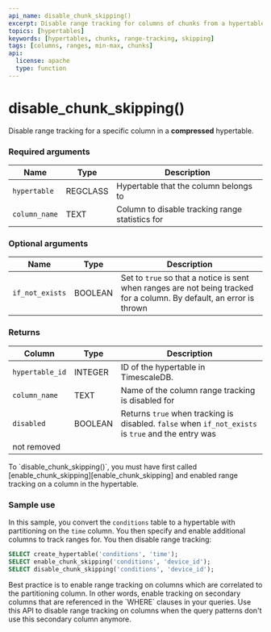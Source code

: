 ```yaml
---
api_name: disable_chunk_skipping()
excerpt: Disable range tracking for columns of chunks from a hypertable  
topics: [hypertables]
keywords: [hypertables, chunks, range-tracking, skipping]
tags: [columns, ranges, min-max, chunks]
api:
  license: apache
  type: function
---
```


# disable_chunk_skipping()

Disable range tracking for a specific column in a **compressed** hypertable.

### Required arguments

|Name|Type|Description|
|-|-|-|
|`hypertable`|REGCLASS|Hypertable that the column belongs to|
|`column_name`|TEXT|Column to disable tracking range statistics for|

### Optional arguments

|Name|Type|Description|
|-|-|-|
|`if_not_exists`|BOOLEAN|Set to `true` so that a notice is sent when ranges are not being tracked for a column. By default, an error is thrown|

### Returns

|Column|Type|Description|
|-|-|-|
|`hypertable_id`|INTEGER|ID of the hypertable in TimescaleDB.|
|`column_name`|TEXT|Name of the column range tracking is disabled for|
|`disabled`|BOOLEAN|Returns `true` when tracking is disabled. `false` when `if_not_exists` is `true` and the entry was
not removed|

<Highlight type="note">
 To `disable_chunk_skipping()`, you must have first called [enable_chunk_skipping][enable_chunk_skipping]
 and enabled range tracking on a column in the hypertable.

</Highlight>

### Sample use

In this sample, you convert the `conditions` table to a hypertable with
partitioning on the `time` column. You then specify and enable additional
columns to track ranges for. You then disable range tracking:

```sql
SELECT create_hypertable('conditions', 'time');
SELECT enable_chunk_skipping('conditions', 'device_id');
SELECT disable_chunk_skipping('conditions', 'device_id');
```

<Highlight type="note">
 Best practice is to enable range tracking on columns which are correlated to the
 partitioning column. In other words, enable tracking on secondary columns that are
 referenced in the `WHERE` clauses in your queries.
 Use this API to disable range tracking on columns when the query patterns don't
 use this secondary column anymore.

</Highlight>

[enable_chunk_skipping]: /api/:currentVersion:/hypertable/enable_chunk_skipping/
